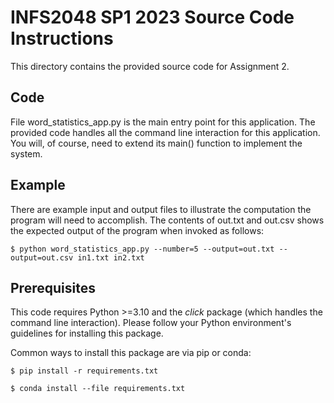 # INFS2048 SP1 2023 Source Code Instructions

This directory contains the provided source code for Assignment 2.

## Code
File word\_statistics\_app.py is the main entry point for this application. 
The provided code handles all the command line interaction for this application. 
You will, of course, need to extend its main() function to implement the system.

## Example
There are example input and output files to illustrate the computation the program will need to accomplish.
The contents of out.txt and out.csv shows the expected output of the program when invoked as follows:

    $ python word_statistics_app.py --number=5 --output=out.txt --output=out.csv in1.txt in2.txt


## Prerequisites
This code requires Python >=3.10 and the _click_ package  (which handles the command line interaction).
Please follow your Python environment's guidelines for installing this package.

Common ways to install this package are via pip or conda:

    $ pip install -r requirements.txt

    $ conda install --file requirements.txt


